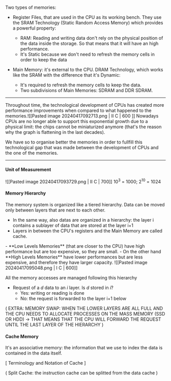 Two types of memories:
- Register Files, that are used in the CPU as its working bench. They use the SRAM Technology (Static Random Access Memory) which provides a powerful property:
	- RAM: Reading and writing data don't rely on the physical position of the data inside the storage. So that means that it will have an high performance.
	- It's Static because we don't need to refresh the memory cells in order to keep the data

- Main Memory: it's external to the CPU. DRAM Technology, which works like the SRAM with the difference that it's Dynamic: 
	- It's required to refresh the memory cells to keep the data.
	- Two subdivisions of Main Memories: SDRAM and DDR SDRAM.

*** 

Throughout time, the technological development of CPUs has created more performance improvements when compared to what happened to the memories.![[Pasted image 20240417092713.png | II C | 600 ]]
Nowadays CPUs are no longer able to support this exponential growth due to a physical limit: the chips cannot be miniaturized anymore (that's the reason why the graph is flattening in the last decades). 

We have so to organise better the memories in order to fullfill this technological gap that was made between the development of CPUs and the one of the memories.

*** 
#### Unit of Measurement
![[Pasted image 20240417093729.png | II C | 700]]
10<sup>3</sup> = 1000; 2<sup>10</sup> = 1024

#### Memory Hierarchy

The memory system is organized like a tiered hierarchy. Data can be moved only between layers that are next to each other.
- In the same way, also datas are organized in a hierarchy: the layer i contains a sublayer of data that are stored at the layer i+1
- Layers in between the CPU's registers and the Main Memory are called cache.
<tab>
</tab> 
- **Low Levels Memories** (that are closer to the CPU) have high performance but are too expensive, so they are small. 
- On the other hand **High Levels Memories** have lower performances but are less expensive, and therefore they have larger capacity.
![[Pasted image 20240417095048.png | I C | 600]]

All the memory accesses are managed following this hierarchy
- Request of a *d* data to an *i* layer. Is *d* stored in *i*?
	- Yes: writing or reading is done
	- No: the request is forwarded to the layer i+1 below

( EXTRA: MEMORY SWAP: WHEN THE LOWER LAYERS ARE ALL FULL AND THE CPU NEEDS TO ALLOCATE PROCESSES ON THE MASS MEMORY (SSD OR HDD) -> THAT MEANS THAT THE CPU WILL FORWARD THE REQUEST UNTIL THE LAST LAYER OF THE HIERARCHY )

#### Cache Memory

It's an associative memory: the information that we use to index the data is contained in the data itself.

[ Terminology and Notation of Cache ]

( Split Cache: the instruction cache can be splitted from the data cache )
